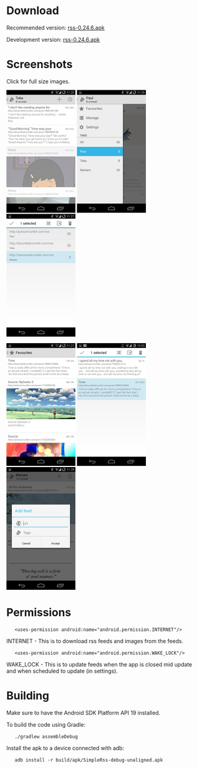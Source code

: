 Download
===

Recommended version: [rss-0.24.6.apk](https://raw.github.com/poloure/rss/master/apk/rss-0.24.6.apk)

Development version: [rss-0.24.6.apk](https://raw.github.com/poloure/rss/master/apk/rss-0.24.6.apk)

Screenshots
===

Click for full size images.

[![ScreenShot](screenshots/thumbnails/one_preview.png)](https://raw.github.com/poloure/rss/master/screenshots/one.png)
[![ScreenShot](screenshots/thumbnails/two_preview.png)](https://raw.github.com/poloure/rss/master/screenshots/two.png)
[![ScreenShot](screenshots/thumbnails/three_preview.png)](https://raw.github.com/poloure/rss/master/screenshots/three.png)

[![ScreenShot](screenshots/thumbnails/four_preview.png)](https://raw.github.com/poloure/rss/master/screenshots/four.png)
[![ScreenShot](screenshots/thumbnails/five_preview.png)](https://raw.github.com/poloure/rss/master/screenshots/five.png)
[![ScreenShot](screenshots/thumbnails/six_preview.png)](https://raw.github.com/poloure/rss/master/screenshots/six.png)


Permissions
===
```
   <uses-permission android:name="android.permission.INTERNET"/>
```

INTERNET - This is to download rss feeds and images from the feeds.

```
   <uses-permission android:name="android.permission.WAKE_LOCK"/>
```

WAKE_LOCK - This is to update feeds when the app is closed mid update and when scheduled to update (in settings).

Building
===

Make sure to have the Android SDK Platform API 19 installed.

To build the code using Gradle:

```
   ./gradlew assembleDebug
```

Install the apk to a device connected with adb:

```
   adb install -r build/apk/SimpleRss-debug-unaligned.apk
```